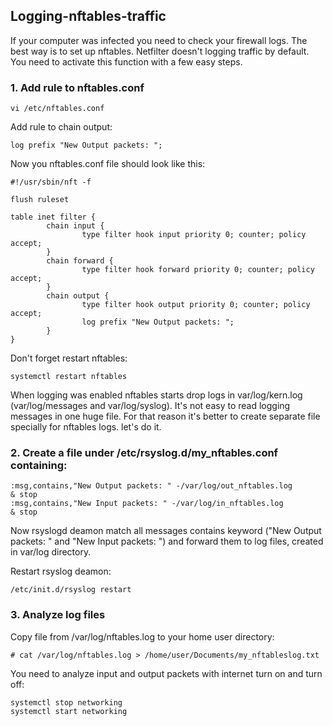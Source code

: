## Logging-nftables-traffic

If your computer was infected you need to check your firewall logs. The best way is to set up nftables. Netfilter doesn't logging traffic by default. You need to activate this function with a few easy steps.

### 1. Add rule to nftables.conf

```
vi /etc/nftables.conf
```

Add rule to chain output:

```
log prefix "New Output packets: ";
```
Now you nftables.conf file should look like this:

```
#!/usr/sbin/nft -f

flush ruleset

table inet filter {
        chain input {
                type filter hook input priority 0; counter; policy accept;
        }
        chain forward {
                type filter hook forward priority 0; counter; policy accept;
        }
        chain output {
                type filter hook output priority 0; counter; policy accept;
                log prefix "New Output packets: ";
        }
}
```

Don't forget restart nftables:

```
systemctl restart nftables
```

When logging was enabled nftables starts drop logs in var/log/kern.log (var/log/messages and var/log/syslog). 
It's not easy to read logging messages in one huge file. For that reason it's better to create separate file specially for nftables logs. 
let's do it.

### 2. Create a file under /etc/rsyslog.d/my_nftables.conf containing:

```
:msg,contains,"New Output packets: " -/var/log/out_nftables.log
& stop
:msg,contains,"New Input packets: " -/var/log/in_nftables.log
& stop
```

Now rsyslogd deamon match all messages contains keyword ("New Output packets: " and "New Input packets: ") and forward them to log files, created in var/log directory. 

Restart rsyslog deamon:

```
/etc/init.d/rsyslog restart
```

### 3. Analyze log files

Copy file from /var/log/nftables.log to your home user directory:

```
# cat /var/log/nftables.log > /home/user/Documents/my_nftableslog.txt
```

You need to analyze input and output packets with internet turn on and turn off:

```
systemctl stop networking
systemctl start networking
```


